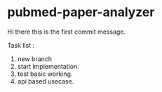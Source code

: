 # pubmed-paper-analyzer
Hi there this is the first commit message.

Task list :
1. new branch
2. start implementation.
3. test basic working.
4. api based usecase.